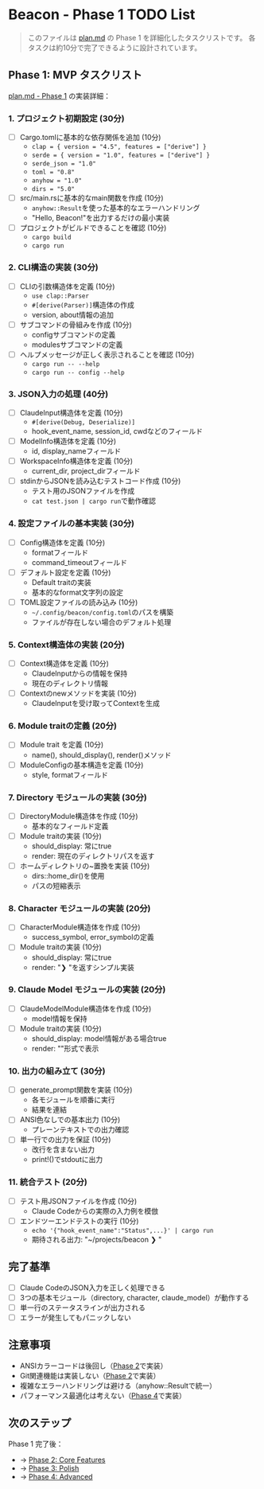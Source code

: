 # Beacon - Phase 1 TODO List

> このファイルは [plan.md](./plan.md) の Phase 1 を詳細化したタスクリストです。
> 各タスクは約10分で完了できるように設計されています。

## Phase 1: MVP タスクリスト

[plan.md - Phase 1](./plan.md#phase-1-mvp-week-1---minimum-viable-product) の実装詳細：

### 1. プロジェクト初期設定 (30分)
- [ ] Cargo.tomlに基本的な依存関係を追加 (10分)
  - `clap = { version = "4.5", features = ["derive"] }`
  - `serde = { version = "1.0", features = ["derive"] }`
  - `serde_json = "1.0"`
  - `toml = "0.8"`
  - `anyhow = "1.0"`
  - `dirs = "5.0"`
- [ ] src/main.rsに基本的なmain関数を作成 (10分)
  - `anyhow::Result`を使った基本的なエラーハンドリング
  - "Hello, Beacon!"を出力するだけの最小実装
- [ ] プロジェクトがビルドできることを確認 (10分)
  - `cargo build`
  - `cargo run`

### 2. CLI構造の実装 (30分)
- [ ] CLIの引数構造体を定義 (10分)
  - `use clap::Parser`
  - `#[derive(Parser)]`構造体の作成
  - version, about情報の追加
- [ ] サブコマンドの骨組みを作成 (10分)
  - configサブコマンドの定義
  - modulesサブコマンドの定義
- [ ] ヘルプメッセージが正しく表示されることを確認 (10分)
  - `cargo run -- --help`
  - `cargo run -- config --help`

### 3. JSON入力の処理 (40分)
- [ ] ClaudeInput構造体を定義 (10分)
  - `#[derive(Debug, Deserialize)]`
  - hook_event_name, session_id, cwdなどのフィールド
- [ ] ModelInfo構造体を定義 (10分)
  - id, display_nameフィールド
- [ ] WorkspaceInfo構造体を定義 (10分)
  - current_dir, project_dirフィールド
- [ ] stdinからJSONを読み込むテストコード作成 (10分)
  - テスト用のJSONファイルを作成
  - `cat test.json | cargo run`で動作確認

### 4. 設定ファイルの基本実装 (30分)
- [ ] Config構造体を定義 (10分)
  - formatフィールド
  - command_timeoutフィールド
- [ ] デフォルト設定を定義 (10分)
  - Default traitの実装
  - 基本的なformat文字列の設定
- [ ] TOML設定ファイルの読み込み (10分)
  - `~/.config/beacon/config.toml`のパスを構築
  - ファイルが存在しない場合のデフォルト処理

### 5. Context構造体の実装 (20分)
- [ ] Context構造体を定義 (10分)
  - ClaudeInputからの情報を保持
  - 現在のディレクトリ情報
- [ ] Contextのnewメソッドを実装 (10分)
  - ClaudeInputを受け取ってContextを生成

### 6. Module traitの定義 (20分)
- [ ] Module trait を定義 (10分)
  - name(), should_display(), render()メソッド
- [ ] ModuleConfigの基本構造を定義 (10分)
  - style, formatフィールド

### 7. Directory モジュールの実装 (30分)
- [ ] DirectoryModule構造体を作成 (10分)
  - 基本的なフィールド定義
- [ ] Module traitの実装 (10分)
  - should_display: 常にtrue
  - render: 現在のディレクトリパスを返す
- [ ] ホームディレクトリの~置換を実装 (10分)
  - dirs::home_dir()を使用
  - パスの短縮表示

### 8. Character モジュールの実装 (20分)
- [ ] CharacterModule構造体を作成 (10分)
  - success_symbol, error_symbolの定義
- [ ] Module traitの実装 (10分)
  - should_display: 常にtrue
  - render: "❯ "を返すシンプル実装

### 9. Claude Model モジュールの実装 (20分)
- [ ] ClaudeModelModule構造体を作成 (10分)
  - model情報を保持
- [ ] Module traitの実装 (10分)
  - should_display: model情報がある場合true
  - render: "<Opus>"形式で表示

### 10. 出力の組み立て (30分)
- [ ] generate_prompt関数を実装 (10分)
  - 各モジュールを順番に実行
  - 結果を連結
- [ ] ANSI色なしでの基本出力 (10分)
  - プレーンテキストでの出力確認
- [ ] 単一行での出力を保証 (10分)
  - 改行を含まない出力
  - print!()でstdoutに出力

### 11. 統合テスト (20分)
- [ ] テスト用JSONファイルを作成 (10分)
  - Claude Codeからの実際の入力例を模倣
- [ ] エンドツーエンドテストの実行 (10分)
  - `echo '{"hook_event_name":"Status",...}' | cargo run`
  - 期待される出力: "~/projects/beacon <Opus> ❯ "

## 完了基準
- [ ] Claude CodeのJSON入力を正しく処理できる
- [ ] 3つの基本モジュール（directory, character, claude_model）が動作する
- [ ] 単一行のステータスラインが出力される
- [ ] エラーが発生してもパニックしない

## 注意事項
- ANSIカラーコードは後回し（[Phase 2](./plan.md#phase-2-core-features-week-2---add-more-modules)で実装）
- Git関連機能は実装しない（[Phase 2](./plan.md#phase-2-core-features-week-2---add-more-modules)で実装）
- 複雑なエラーハンドリングは避ける（anyhow::Resultで統一）
- パフォーマンス最適化は考えない（[Phase 4](./plan.md#phase-4-advanced-optional---for-continued-learning)で実装）

## 次のステップ

Phase 1 完了後：
- → [Phase 2: Core Features](./plan.md#phase-2-core-features-week-2---add-more-modules)
- → [Phase 3: Polish](./plan.md#phase-3-polish-week-3---improve-quality)
- → [Phase 4: Advanced](./plan.md#phase-4-advanced-optional---for-continued-learning)
